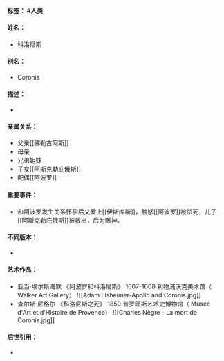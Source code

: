 #### 标签： #人类
#### 姓名：
- 科洛尼斯
#### 别名：
- Coronis
#### 描述：
- 
#### 亲属关系：
- 父亲[[佛勒古阿斯]]
- 母亲
- 兄弟姐妹
- 子女[[阿斯克勒庇俄斯]]
- 配偶[[阿波罗]]
#### 重要事件：
- 和阿波罗发生关系怀孕后又爱上[[伊斯库斯]]，触怒[[阿波罗]]被杀死，儿子[[阿斯克勒庇俄斯]]被救出，后为医神。
#### 不同版本：
- 
#### 艺术作品：
- 亚当·埃尔斯海默 《阿波罗和科洛尼斯》 1607-1608 利物浦沃克美术馆（ Walker Art Gallery）
![[Adam Elsheimer-Apollo and Coronis.jpg]]
- 查尔斯·尼格尔 《科洛尼斯之死》 1850 普罗旺斯艺术史博物馆（ Musée d'Art et d'Histoire de Provence）
![[Charles Nègre - La mort de Coronis.jpg]]
#### 后世引用：
- 